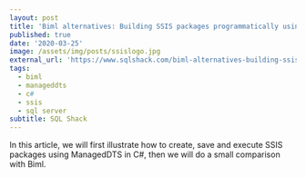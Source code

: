 ```yaml
---
layout: post
title: 'Biml alternatives: Building SSIS packages programmatically using ManagedDTS'
published: true
date: '2020-03-25'
image: /assets/img/posts/ssislogo.jpg
external_url: 'https://www.sqlshack.com/biml-alternatives-building-ssis-packages-programmatically-using-manageddts/'
tags:
  - biml
  - manageddts
  - c#
  - ssis
  - sql server
subtitle: SQL Shack
---
```

In this article, we will first illustrate how to create, save and execute SSIS packages using ManagedDTS in C#, then we will do a small comparison with Biml.

